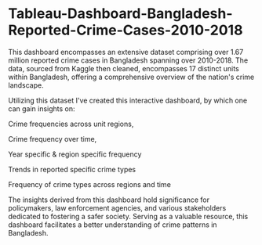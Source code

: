 # Tableau-Dashboard-Bangladesh-Reported-Crime-Cases-2010-2018

This dashboard encompasses an extensive dataset comprising over 1.67 million reported crime cases in Bangladesh spanning over 2010-2018. The data, sourced from Kaggle then cleaned, encompasses 17 distinct units within Bangladesh, offering a comprehensive overview of the nation's crime landscape. 

Utilizing this dataset I've created this interactive dashboard, by which one can gain insights on: 

Crime frequencies across unit regions,

Crime frequency over time,

Year specific & region specific frequency

Trends in reported specific crime types

Frequency of crime types across regions and time

The insights derived from this dashboard hold significance for policymakers, law enforcement agencies, and various stakeholders dedicated to fostering a safer society. Serving as a valuable resource, this dashboard facilitates a better understanding of crime patterns in Bangladesh.
